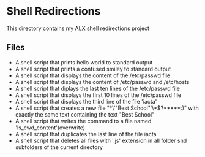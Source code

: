 # Shell Redirections
This directory contains my ALX shell redirections project

## Files
* A shell script that prints hello world to standard output
* A shell script that prints a confused smiley to standard output
* A shell script that displays the content of the /etc/passwd file
* A shell script that displays the content of /etc/passwd and /etc/hosts
* A shell script that diplays the last ten lines of the /etc/passwd file
* A shell script that displays the first 10 lines of the /etc/passwd file
* A shell script that displays the third line of the file 'iacta'
* A shell script that creates a new file "\*\\'"Best School"\'\\*$\?\*\*\*\*\*:)" with exactly the same text containing the text "Best School"
* A shell script that writes the command to a file named 'ls_cwd_content'(overwrite)
* A shell script that duplicates the last line of the file iacta
* A shell script that deletes all files with '.js' extension in all folder snd subfolders of the current directory
